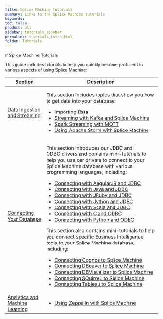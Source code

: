 ```yaml
---
title: Splice Machine Tutorials
summary: Links to the Splice Machine tutorials
keywords:
toc: false
product: all
sidebar: tutorials_sidebar
permalink: tutorials_intro.html
folder: Tutorials
---
```

<section>
<div class="TopicContent" data-swiftype-index="true" markdown="1">
# Splice Machine Tutorials

This guide includes tutorials to help you quickly become proficient in
various aspects of using Splice Machine:

<table summary="Table of descriptions of and links to the sections in this chapter.&#xA;">
                <col />
                <col />
                <thead>
                    <tr>
                        <th>Section</th>
                        <th>Description</th>
                    </tr>
                </thead>
                <tbody>
                    <tr>
                        <td><a href="tutorials_ingest_intro.html">Data Ingestion and Streaming</a>
                        </td>
                        <td>
                            <p>This section includes topics that show you how to get data into your database:</p>
                            <ul class="bullet">
                                <li><a href="tutorials_ingest_importing.html">Importing Data</a>
                                </li>
                                <li><a href="tutorials_ingest_kafkaproducer.html">Streaming with Kafka and Splice Machine</a>
                                </li>
                                <li><a href="tutorials_ingest_mqttSpark.html">Spark Streaming with MQTT</a>
                                </li>
                                <li><a href="tutorials_ingest_storm.html">Using Apache Storm with Splice Machine</a>
                                </li>
                            </ul>
                        </td>
                    </tr>
                    <tr>
                        <td><a href="tutorials_connect_intro.html">Connecting Your Database</a>
                        </td>
                        <td>
                            <p>This section introduces our JDBC and ODBC drivers and contains mini-tutorials to help you use our drivers to connect to your Splice Machine database with various programming languages, including:</p>
                            <ul class="bullet">
                                <li><a href="tutorials_connect_angular.html">Connecting with AngularJS and JDBC</a>
                                </li>
                                <li><a href="tutorials_connect_java.html">Connecting with Java and JDBC</a>
                                </li>
                                <li><a href="tutorials_connect_jruby.html">Connecting with JRuby and JDBC</a>
                                </li>
                                <li><a href="tutorials_connect_jython.html">Connecting with Jython and JDBC</a>
                                </li>
                                <li><a href="tutorials_connect_scala.html">Connecting with Scala and JDBC</a>
                                </li>
                                <li><a href="tutorials_connect_odbcc.html">Connecting with C and ODBC</a>
                                </li>
                                <li><a href="tutorials_connect_python.html">Connecting with Python and ODBC</a>
                                </li>
                            </ul>
                            <p>This section also contains mini-tutorials to help you connect specific Business Intelligence tools to your Splice Machine database, including:</p>
                            <ul class="bullet">
                                <li><a href="tutorials_connect_cognos.html">Connecting Cognos to Splice Machine</a>
                                </li>
                                <li><a href="tutorials_connect_dbeaver.html">Connecting DBeaver to Splice Machine</a>
                                </li>
                                <li><a href="tutorials_connect_dbvisualizer.html">Connecting DBVisualizer to Splice Machine</a>
                                </li>
                                <li><a href="tutorials_connect_squirrel.html">Connecting SQuirreL to Splice Machine</a>
                                </li>
                                <li><a href="tutorials_connect_tableau.html">Connecting Tableau to Splice Machine</a>
                                </li>
                            </ul>
                        </td>
                    </tr>
                    <tr>
                        <td><a href="tutorials_ml_intro.html">Analytics and Machine Learning</a>
                        </td>
                        <td>
                            <ul class="bullet">
                                <li><a href="tutorials_ml_zeppelin.html">Using Zeppelin with Splice Machine</a>
                                </li>
                            </ul>
                        </td>
                    </tr>
                </tbody>
            </table>
</div>
</section>

